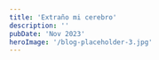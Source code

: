 ```yaml
---
title: 'Extraño mi cerebro'
description: ''
pubDate: 'Nov 2023'
heroImage: '/blog-placeholder-3.jpg'
---
```


